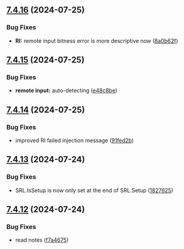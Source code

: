 ## [7.4.16](https://github.com/Torwent/SRL-T/compare/v7.4.15...v7.4.16) (2024-07-25)


### Bug Fixes

* **RI:** remote input bitness error is more descriptive now ([8a0b62f](https://github.com/Torwent/SRL-T/commit/8a0b62fc8e63ae027a1e88713ecc5faad54b80ca))



## [7.4.15](https://github.com/Torwent/SRL-T/compare/v7.4.14...v7.4.15) (2024-07-25)


### Bug Fixes

* **remote input:** auto-detecting ([e48c8be](https://github.com/Torwent/SRL-T/commit/e48c8bef640cf5d521c5aafe9c5bfd313a88ee0a))



## [7.4.14](https://github.com/Torwent/SRL-T/compare/v7.4.13...v7.4.14) (2024-07-25)


### Bug Fixes

* improved RI failed injection message ([91fed2b](https://github.com/Torwent/SRL-T/commit/91fed2bbe4d9c4008295682e09b556cb09f8758e))



## [7.4.13](https://github.com/Torwent/SRL-T/compare/v7.4.12...v7.4.13) (2024-07-24)


### Bug Fixes

* SRL.IsSetup is now only set at the end of SRL.Setup ([1827625](https://github.com/Torwent/SRL-T/commit/18276253c4abe023aaf631971c802518a7d499e0))



## [7.4.12](https://github.com/Torwent/SRL-T/compare/v7.4.11...v7.4.12) (2024-07-24)


### Bug Fixes

* read notes ([f7a4675](https://github.com/Torwent/SRL-T/commit/f7a46757ee4a661fd0fb5d7ff3ed7273dc3e5039))



